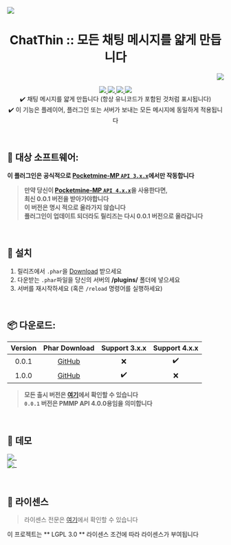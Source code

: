 <a align="center"><img src="https://i.ibb.co/YpK1m9p/Chat-Thin-logo.png"></a>  
<h1 align="center"> ChatThin :: 모든 채팅 메시지를 얇게 만듭니다 </h1>  
<p align="right">  
  <a href="https://github.com/Blugin/ChatThin-PMMP/blob/stable/README.md">  
    <img src="https://img.shields.io/static/v1?label=read%20in&message=English&color=success">
  </a>  
</p>  
<p align="center">  
  <a href="https://poggit.pmmp.io/ci/Blugin/ChatThin-PMMP/ChatThin">  
    <img src="https://poggit.pmmp.io/ci.shield/Blugin/ChatThin-PMMP/ChatThin?style=flat-square">  
  </a>  
  <a href="https://github.com/Blugin/ChatThin-PMMP/releases">  
    <img src="https://img.shields.io/github/release/Blugin/ChatThin-PMMP.svg?style=flat-square">  
  </a>  
  <a href="https://github.com/Blugin/ChatThin-PMMP/releases">  
    <img src="https://img.shields.io/github/downloads/Blugin/ChatThin-PMMP/total.svg?style=flat-square">  
  </a>  
  </a>  
  <a href="https://github.com/Blugin/ChatThin-PMMP/blob/master/LICENSE">  
    <img src="https://img.shields.io/github/license/Blugin/ChatThin-PMMP.svg?style=flat-square">  
  </a>  
  <br> ✔️ 채팅 메시지를 얇게 만듭니다 (항상 유니코드가 포함된 것처럼 표시됩니다)  
  <br> ✔️ 이 기능은 플레이어, 플러그인 또는 서버가 보내는 모든 메시지에 동일하게 적용됩니다  
</p>  
   
<br> 
  
## :file_folder: 대상 소프트웨어: 
**이 플러그인은 공식적으로 [Pocketmine-MP `API 3.x.x`](https://github.com/pmmp/PocketMine-MP/tree/stable)에서만 작동합니다**
> **만약 당신이 [**Pocketmine-MP** `API 4.x.x`](https://github.com/pmmp/PocketMine-MP/tree/master)을 사용한다면,**  
> **최신 0.0.1 버전을 받아가야합니다**  
> **이 버전은 명시 적으로 올라가지 않습니다**  
> **플러그인이 업데이트 되더라도 릴리즈는 다시 0.0.1 버전으로 올라갑니다**  
  
<br>  
  
## :wrench: 설치
1) 릴리즈에서 `.phar`을 [Download](#package-%EB%8B%A4%EC%9A%B4%EB%A1%9C%EB%93%9C) 받으세요  
2) 다운받는 `.phar`파일을 당신의 서버의 **/plugins/** 폴더에 넣으세요  
3) 서버를 재시작하세요 (혹은 `/reload` 명령어를 실행하세요)  
  
<br>  
  
## :package: 다운로드:  
  
| Version | Phar Download | Support 3.x.x | Support 4.x.x |  
| :-----: | :-----------: | :-----------: | :-----------: |  
| 0.0.1 | [GitHub](https://github.com/Blugin/ChatThin-PMMP/releases/download/0.0.1/ChatThin_v0.0.1.phar) | ❌ | ✔️ |  
| 1.0.0 | [GitHub](https://github.com/Blugin/ChatThin-PMMP/releases/download/1.0.0/ChatThin_v1.0.0.phar) | ✔️ | ❌ |  
  
> **모든 출시 버전은 [여기](https://github.com/Blugin/ChatThin-PMMP/releases)에서 확인할 수 있습니다**  
> **`0.0.1` 버전은 PMMP API 4.0.0용임을 의미합니다**  
  
<br>  
  
## :space_invader: 데모  
 ![_](https://i.ibb.co/b1HDfVC/Chat-Thin-test-before.png)  
 ![_](https://i.ibb.co/WgJLjbc/Chat-Thin-test-after.png)  
  
<br>  
  
## :memo: 라이센스 
> 라이센스 전문은 [여기](https://github.com/Blugin/ChatThin-PMMP/blob/stable/LICENSE)에서 확인할 수 있습니다  
  
이 프로젝트는 ** LGPL 3.0 ** 라이센스 조건에 따라 라이센스가 부여됩니다